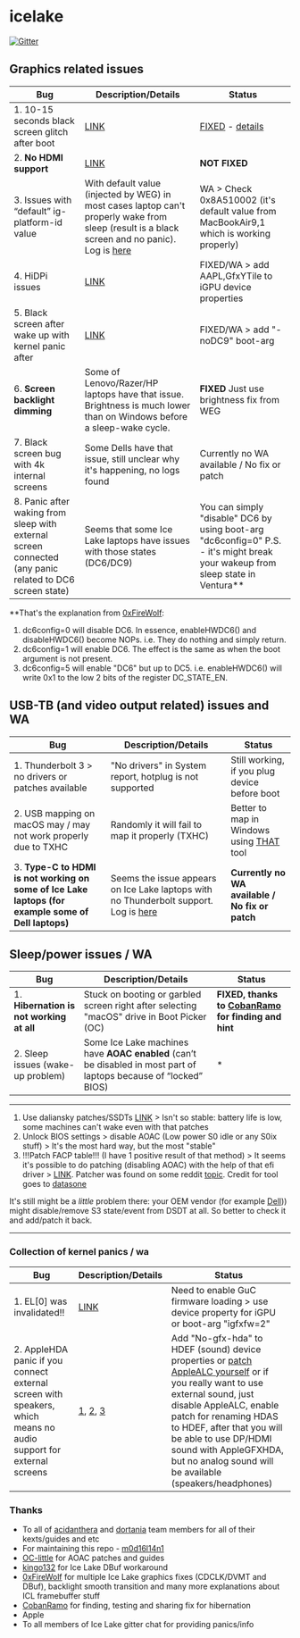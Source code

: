 # icelake

[![Gitter](https://badges.gitter.im/ICE-LAKE-HACKINTOSH-DEVELOPMENT/community.svg)](https://gitter.im/ICE-LAKE-HACKINTOSH-DEVELOPMENT/community?utm_source=badge&utm_medium=badge&utm_campaign=pr-badge)

## Graphics related issues

| Bug | Description/Details | Status |
| ------ | ------ | ------ |
| 1. 10-15 seconds black screen glitch after boot | [LINK](https://github.com/acidanthera/bugtracker/issues/1329) | [FIXED](https://github.com/acidanthera/WhateverGreen/pull/92) - [details](https://github.com/acidanthera/bugtracker/issues/1805)|
| 2. **No HDMI support** | [LINK](https://github.com/Ardentwheel/OpenCore-Hasee-X57S1/issues/3#issuecomment-711080776) | **NOT FIXED** |
| 3. Issues with “default” ig-platform-id value | With default value (injected by WEG) in most cases laptop can't properly wake from sleep (result is a black screen and no panic). Log is [here](https://github.com/m0d16l14n1/icelake-hackintosh/blob/main/Logs/%22Default%22%20WEG%20inject%20ig-platform-id%20wake-up%20issue%20(Link%20training%20problem%3F)/defaultwegframeFAILtoWAKE.txt) | WA > Check 0x8A510002 (it's default value from MacBookAir9,1 which is working properly) |
| 4. HiDPi issues | [LINK](https://github.com/Ardentwheel/OpenCore-Hasee-X57S1/issues/3#issuecomment-790013456) | FIXED/WA > add AAPL,GfxYTile to iGPU device properties |
| 5. Black screen after wake up with kernel panic after | [LINK](https://github.com/acidanthera/bugtracker/issues/1207) | FIXED/WA > add "-noDC9" boot-arg |
| 6. **Screen backlight dimming** | Some of Lenovo/Razer/HP laptops have that issue. Brightness is much lower than on Windows before a sleep-wake cycle. | **FIXED** Just use brightness fix from WEG |
| 7. Black screen bug with 4k internal screens | Some Dells have that issue, still unclear why it's happening, no logs found | Currently no WA available / No fix or patch |
| 8. Panic after waking from sleep with external screen connected (any panic related to DC6 screen state) | Seems that some Ice Lake laptops have issues with those states (DC6/DC9) | You can simply "disable" DC6 by using boot-arg "dc6config=0" P.S. - it's might break your wakeup from sleep state in Ventura** |

**That's the explanation from [0xFireWolf]: 
1) dc6config=0 will disable DC6. In essence, enableHWDC6() and disableHWDC6() become NOPs. i.e. They do nothing and simply return. 
2) dc6config=1 will enable DC6. The effect is the same as when the boot argument is not present. 
3) dc6config=5 will enable "DC6" but up to DC5. i.e. enableHWDC6() will write 0x1 to the low 2 bits of the register DC_STATE_EN.



## USB-TB (and video output related) issues and WA

| Bug | Description/Details | Status |
| ------ | ------ | ------ |
| 1. Thunderbolt 3 > no drivers or patches available | "No drivers" in System report, hotplug is not supported | Still working, if you plug device before boot |
| 2. USB mapping on macOS may / may not work properly due to TXHC | Randomly it will fail to map it properly (TXHC) | Better to map in Windows using [THAT](https://github.com/USBToolBox/tool) tool |
| 3. **Type-C to HDMI is not working on some of Ice Lake laptops (for example some of Dell laptops)** | Seems the issue appears on Ice Lake laptops with no Thunderbolt support. Log is [here](https://github.com/m0d16l14n1/icelake-hackintosh/blob/main/Logs/Type-C%20to%20HDMI%20issue%20(dongle%20video%20ouput)/igfbType-CToHDMI.txt) | **Currently no WA available / No fix or patch** | 

## Sleep/power issues / WA

| Bug | Description/Details | Status |
| ------ | ------ | ------ |
| 1. **Hibernation is not working at all** | Stuck on booting or garbled screen right after selecting "macOS" drive in Boot Picker (OC) | **FIXED, thanks to [CobanRamo] for finding and hint** |
| 2. Sleep issues (wake-up problem) | Some Ice Lake machines have **AOAC enabled** (can’t be disabled in most part of laptops because of “locked” BIOS) | * |

***
1) Use daliansky patches/SSDTs [LINK](https://github.com/alkindivv/OC-Little-English/tree/main/OC-Little-English/01-About%20AOAC%20) > Isn't so stable: battery life is low, some machines can't wake even with that patches
2) Unlock BIOS settings > disable AOAC (Low power S0 idle or any S0ix stuff) > It's the most hard way, but the most "stable"
3) !!!Patch FACP table!!! (I have 1 positive result of that method) > It seems it's possible to do patching (disabling AOAC) with the help of that efi driver > [LINK](https://github.com/m0d16l14n1/Hasee-KingBook-X57S1/blob/master/Tools/AcpiPatcher.efi.zip). Patcher was found on some reddit [topic](https://www.reddit.com/r/Dell/comments/h0r56s/getting_back_s3_sleep_and_disabling_modern/). Credit for tool goes to [datasone](https://github.com/datasone)

It's still might be a *little* problem there: your OEM vendor (for example [Dell](https://www.dell.com/community/XPS/XPS-15-9570-BIOS-1-3-0-sleep-mode-gone/td-p/6131926))) might disable/remove S3 state/event from DSDT at all. So better to check it and add/patch it back. 
***

### Collection of kernel panics / wa

| Bug | Description/Details | Status |
| ------ | ------ | ------ |
| 1. EL[0] was invalidated!! | [LINK](https://github.com/acidanthera/bugtracker/issues/1343) | Need to enable GuC firmware loading > use device property for iGPU or boot-arg "igfxfw=2" |
| 2. AppleHDA panic if you connect external screen with speakers, which means no audio support for external screens | [1](https://github.com/acidanthera/bugtracker/issues/1616), [2](https://github.com/acidanthera/bugtracker/issues/1551), [3](https://github.com/acidanthera/bugtracker/issues/1283) | Add "No-gfx-hda" to HDEF (sound) device properties or [patch AppleALC yourself](https://github.com/acidanthera/bugtracker/issues/1283#issuecomment-824802110) or if you really want to use external sound, just disable AppleALC, enable patch for renaming HDAS to HDEF, after that you will be able to use DP/HDMI sound with AppleGFXHDA, but no analog sound will be available (speakers/headphones)|

### Thanks

* To all of [acidanthera] and [dortania] team members for all of their kexts/guides and etc 
* For maintaining this repo - [m0d16l14n1]
* [OC-little] for AOAC patches and guides
* [kingo132] for Ice Lake DBuf workaround
* [0xFireWolf] for multiple Ice Lake graphics fixes (CDCLK/DVMT and DBuf), backlight smooth transition and many more explanations about ICL framebuffer stuff
* [CobanRamo] for finding, testing and sharing fix for hibernation
* Apple
* To all members of Ice Lake gitter chat for providing panics/info

[m0d16l14n1]: <https://github.com/m0d16l14n1>
[OC-little]: <https://github.com/daliansky/OC-little>
[acidanthera]: <https://github.com/acidanthera>
[dortania]: <https://github.com/dortania>
[0xFireWolf]: <https://github.com/0xFireWolf>
[kingo132]: <https://github.com/kingo132>
[CobanRamo]: <https://github.com/CobanRamo>
